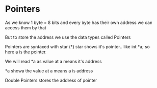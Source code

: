 # Pointers

As we know 1 byte = 8 bits and every byte has their own address we can access them by that 

But to store the address we use the data types called Pointers

Pointers are syntaxed with star (*) star shows it's pointer..
like int *a; so here a is the pointer.

We will read *a as value at a means it's address  

*a showa the value at a means a is address

Double Pointers stores the address of pointer